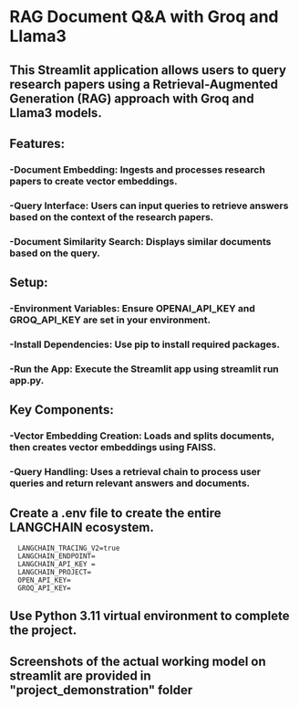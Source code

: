 # RAG Document Q&A with Groq and Llama3
## This Streamlit application allows users to query research papers using a Retrieval-Augmented Generation (RAG) approach with Groq and Llama3 models.

## Features:
### -Document Embedding: Ingests and processes research papers to create vector embeddings.
### -Query Interface: Users can input queries to retrieve answers based on the context of the research papers.
### -Document Similarity Search: Displays similar documents based on the query.
## Setup:
### -Environment Variables: Ensure OPENAI_API_KEY and GROQ_API_KEY are set in your environment.
### -Install Dependencies: Use pip to install required packages.
### -Run the App: Execute the Streamlit app using streamlit run app.py.
## Key Components:
### -Vector Embedding Creation: Loads and splits documents, then creates vector embeddings using FAISS.
### -Query Handling: Uses a retrieval chain to process user queries and return relevant answers and documents.


##  Create a .env file to create the entire LANGCHAIN ecosystem.
      LANGCHAIN_TRACING_V2=true
      LANGCHAIN_ENDPOINT=
      LANGCHAIN_API_KEY = 
      LANGCHAIN_PROJECT=
      OPEN_API_KEY=
      GROQ_API_KEY=

##  Use Python 3.11 virtual environment to complete the project.
## Screenshots of the actual working model on streamlit are provided in "project_demonstration" folder

